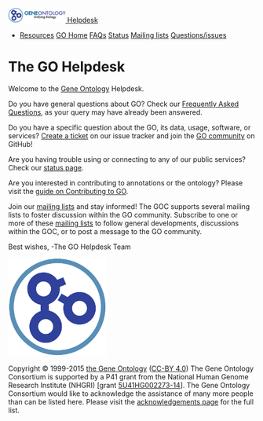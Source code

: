 <span class="navbar-toggler-icon"></span>
<a href="http://help.geneontology.org" class="navbar-brand"><img src="docs/go-logo.mini.png" class="d-inline-block align-top" height="30" /> Helpdesk</a>
-   <a href="http://help.geneontology.org" id="dropdown01" class="nav-link dropdown-toggle">Resources</a>
    <a href="http://geneontology.org" class="dropdown-item">GO Home</a> <a href="http://geneontology.org/faq-page" class="dropdown-item">FAQs</a> <a href="http://status.geneontology.org/" class="dropdown-item">Status</a> <a href="http://www.geneontology.org/page/go-mailing-lists" class="dropdown-item">Mailing lists</a> <a href="https://github.com/geneontology/helpdesk/issues" class="dropdown-item">Questions/issues</a>

The GO Helpdesk
===============

Welcome to the [Gene Ontology](http://geneontology.org) Helpdesk.

Do you have general questions about GO? Check our [Frequently Asked Questions](http://geneontology.org/faq-page), as your query may have already been answered.

Do you have a specific question about the GO, its data, usage, software, or services? [Create a ticket](https://github.com/geneontology/helpdesk/issues) on our issue tracker and join the [GO community](https://github.com/geneontology/) on GitHub!

Are you having trouble using or connecting to any of our public services? Check our [status page](http://status.geneontology.org/).

Are you interested in contributing to annotations or the ontology? Please visit the [guide on Contributing to GO](http://geneontology.org/page/contributing-go).

Join our [mailing lists](http://www.geneontology.org/page/go-mailing-lists) and stay informed! The GOC supports several mailing lists to foster discussion within the GO community. Subscribe to one or more of these [mailing lists](http://www.geneontology.org/page/go-mailing-lists) to follow general developments, discussions within the GOC, or to post a message to the GO community.

Best wishes,
-The GO Helpdesk Team

<img src="docs/go-logo-icon.png" class="mx-auto d-block" />

Copyright © 1999-2015 [the Gene Ontology](http://www.geneontology.org/ "The Gene Ontology project website") ([CC-BY 4.0](http://geneontology.org/page/use-and-license))
The Gene Ontology Consortium is supported by a P41 grant from the National Human Genome Research Institute (NHGRI) \[grant [5U41HG002273-14](http://projectreporter.nih.gov/project_info_description.cfm?aid=8641714&icde=0 "National Human Genome Research
      Institute grant 5U41HG002273-14")\]. The Gene Ontology Consortium would like to acknowledge the assistance of many more people than can be listed here. Please visit the [acknowledgements page](http://geneontology.org/page/go-acknowledgements) for the full list.
